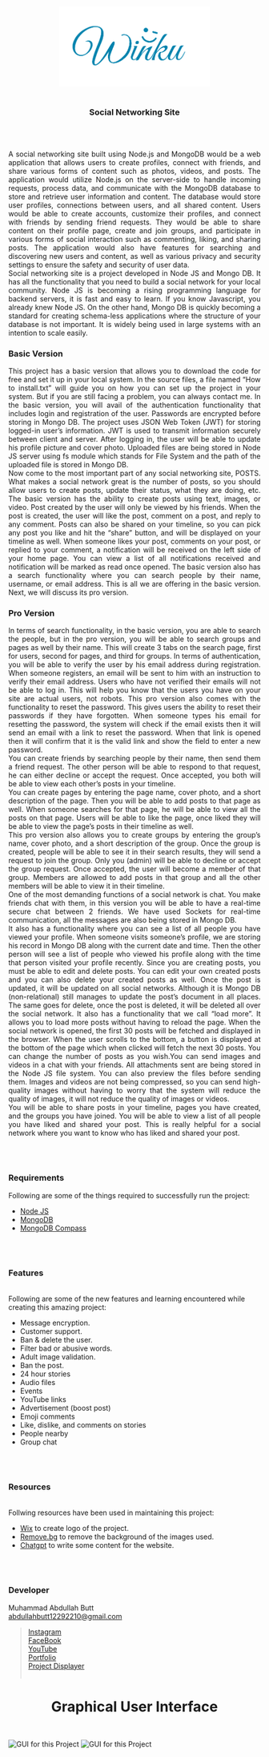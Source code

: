 <p align="center">
  <img src = "ExternalImages/logo.png" width="300">
</p>
<h1></h1>
<h3 align="center">
  Social Networking Site
</h3>


<br><br>

<p align="justify">
A social networking site built using Node.js and MongoDB would be a web application that allows users to create profiles, connect with friends, and share various forms of content such as photos, videos, and posts. The application would utilize Node.js on the server-side to handle incoming requests, process data, and communicate with the MongoDB database to store and retrieve user information and content. The database would store user profiles, connections between users, and all shared content. Users would be able to create accounts, customize their profiles, and connect with friends by sending friend requests. They would be able to share content on their profile page, create and join groups, and participate in various forms of social interaction such as commenting, liking, and sharing posts. The application would also have features for searching and discovering new users and content, as well as various privacy and security settings to ensure the safety and security of user data.<br>
Social networking site is a project developed in Node JS and Mongo DB. It has all the functionality that you need to build a social network for your local community. Node JS is becoming a rising programming language for backend servers, it is fast and easy to learn. If you know Javascript, you already knew Node JS.
On the other hand, Mongo DB is quickly becoming a standard for creating schema-less applications where the structure of your database is not important. It is widely being used in large systems with an intention to scale easily.
</p>

### Basic Version

<p align="justify">
This project has a basic version that allows you to download the code for free and set it up in your local system. In the source files, a file named “How to install.txt” will guide you on how you can set up the project in your system. But if you are still facing a problem, you can always contact me.
In the basic version, you will avail of the authentication functionality that includes login and registration of the user. Passwords are encrypted before storing in Mongo DB. The project uses JSON Web Token (JWT) for storing logged-in user’s information. JWT is used to transmit information securely between client and server. After logging in, the user will be able to update his profile picture and cover photo. Uploaded files are being stored in Node JS server using fs module which stands for File System and the path of the uploaded file is stored in Mongo DB.<br>
Now come to the most important part of any social networking site, POSTS. What makes a social network great is the number of posts, so you should allow users to create posts, update their status, what they are doing, etc. The basic version has the ability to create posts using text, images, or video. Post created by the user will only be viewed by his friends. When the post is created, the user will like the post, comment on a post, and reply to any comment. Posts can also be shared on your timeline, so you can pick any post you like and hit the “share” button, and will be displayed on your timeline as well.
When someone likes your post, comments on your post, or replied to your comment, a notification will be received on the left side of your home page. You can view a list of all notifications received and notification will be marked as read once opened. The basic version also has a search functionality where you can search people by their name, username, or email address. This is all we are offering in the basic version. Next, we will discuss its pro version.
</p>

### Pro Version

<p align="justify">
In terms of search functionality, in the basic version, you are able to search the people, but in the pro version, you will be able to search groups and pages as well by their name. This will create 3 tabs on the search page, first for users, second for pages, and third for groups.
In terms of authentication, you will be able to verify the user by his email address during registration. When someone registers, an email will be sent to him with an instruction to verify their email address. Users who have not verified their emails will not be able to log in. This will help you know that the users you have on your site are actual users, not robots. This pro version also comes with the functionality to reset the password. This gives users the ability to reset their passwords if they have forgotten. When someone types his email for resetting the password, the system will check if the email exists then it will send an email with a link to reset the password. When that link is opened then it will confirm that it is the valid link and show the field to enter a new password. <br>
You can create friends by searching people by their name, then send them a friend request. The other person will be able to respond to that request, he can either decline or accept the request. Once accepted, you both will be able to view each other’s posts in your timeline.<br>
You can create pages by entering the page name, cover photo, and a short description of the page. Then you will be able to add posts to that page as well. When someone searches for that page, he will be able to view all the posts on that page. Users will be able to like the page, once liked they will be able to view the page’s posts in their timeline as well.<br>
This pro version also allows you to create groups by entering the group’s name, cover photo, and a short description of the group. Once the group is created, people will be able to see it in their search results, they will send a request to join the group. Only you (admin) will be able to decline or accept the group request. Once accepted, the user will become a member of that group. Members are allowed to add posts in that group and all the other members will be able to view it in their timeline.<br>
One of the most demanding functions of a social network is chat. You make friends chat with them, in this version you will be able to have a real-time secure chat between 2 friends. We have used Sockets for real-time communication, all the messages are also being stored in Mongo DB.<br>
It also has a functionality where you can see a list of all people you have viewed your profile. When someone visits someone’s profile, we are storing his record in Mongo DB along with the current date and time. Then the other person will see a list of people who viewed his profile along with the time that person visited your profile recently.
Since you are creating posts, you must be able to edit and delete posts. You can edit your own created posts and you can also delete your created posts as well. Once the post is updated, it will be updated on all social networks. Although it is Mongo DB (non-relational) still manages to update the post’s document in all places. The same goes for delete, once the post is deleted, it will be deleted all over the social network. It also has a functionality that we call “load more”. It allows you to load more posts without having to reload the page. When the social network is opened, the first 30 posts will be fetched and displayed in the browser. When the user scrolls to the bottom, a button is displayed at the bottom of the page which when clicked will fetch the next 30 posts. You can change the number of posts as you wish.You can send images and videos in a chat with your friends. All attachments sent are being stored in the Node JS file system. You can also preview the files before sending them. Images and videos are not being compressed, so you can send high-quality images without having to worry that the system will reduce the quality of images, it will not reduce the quality of images or videos.<br>
You will be able to share posts in your timeline, pages you have created, and the groups you have joined.
You will be able to view a list of all people you have liked and shared your post. This is really helpful for a social network where you want to know who has liked and shared your post.
</p>

<br><br>
<!-- ................................................................................................................................. -->




### Requirements
Following are some of the things required to successfully run the project:

- [Node JS](https://nodejs.org/en/)
- [MongoDB](https://www.mongodb.com/download-center)
- [MongoDB Compass](https://www.mongodb.com/download-center/compass)


<br><br>
<!-- ................................................................................................................................. -->






### Features
<br>
Following are some of the new features and learning encountered while creating this amazing project:

- Message encryption.
- Customer support.
- Ban & delete the user.
- Filter bad or abusive words.
- Adult image validation.
- Ban the post.
- 24 hour stories
- Audio files
- Events
- YouTube links
- Advertisement (boost post)
- Emoji comments
- Like, dislike, and comments on stories
- People nearby
- Group chat


<br><br>
<!-- ................................................................................................................................. -->


### Resources
<br>
Follwing resources have been used in maintaining this project:

- [Wix](https://manage.wix.com/) to create logo of the project.
- [Remove.bg](https://www.remove.bg/upload) to remove the background of the images used.
- [Chatgpt](https://chat.openai.com/chat) to write some content for the website.


<br><br>
<!-- ................................................................................................................................. -->





### Developer

Muhammad Abdullah Butt <br>
abdullahbutt12292210@gmail.com <br>
> [Instagram](https://www.instagram.com/abdullah.butt.22/)<br>
> [FaceBook](https://www.facebook.com/profile.php?id=100076291614529)<br>
> [YouTube](https://www.youtube.com/channel/UCnuOFQyMywg-KuoN-lmav1Q)<br>
> [Portfolio](https://rebrand.ly/MuhammadAbdullahButt_MABCORP)<br>
> [Project Displayer]( https://rebrand.ly/ProjectDisplayer_MABCORP)
<br><br>
<!-- ................................................................................................................................. -->






<h1 align="center">Graphical User Interface</h1>
<br>

![GUI for this Project](https://adnan-tech.com/wp-content/uploads/2023/04/How-to-create-a-social-networking-site-in-Node-JS-and-Mongo-DB.jpg)
![GUI for this Project](https://adnan-tech.com/wp-content/uploads/2023/04/social-networking-site-nodejs-mongodb.png)



<br><br>
<!-- ................................................................................................................................. -->





